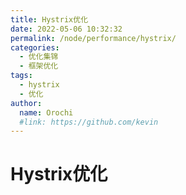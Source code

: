 ```yaml
---
title: Hystrix优化
date: 2022-05-06 10:32:32
permalink: /node/performance/hystrix/
categories:
  - 优化集锦
  - 框架优化
tags:
  - hystrix
  - 优化
author: 
  name: Orochi
  #link: https://github.com/kevin
---
```

# Hystrix优化
